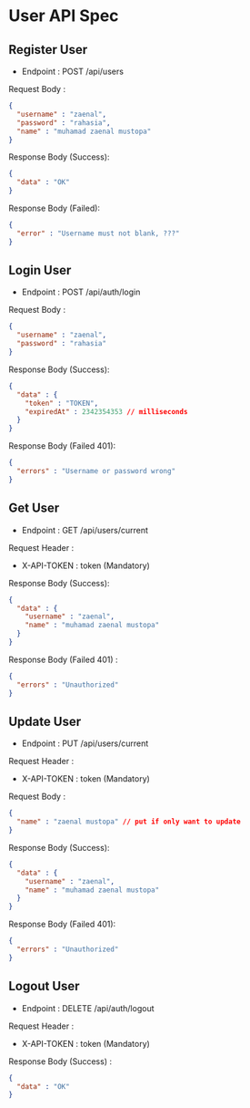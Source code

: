# User API Spec

## Register User

- Endpoint : POST /api/users

Request Body : 

```json
{
  "username" : "zaenal",
  "password" : "rahasia",
  "name" : "muhamad zaenal mustopa"
}
```

Response Body (Success):

```json
{
  "data" : "OK"
}
```

Response Body (Failed):

```json
{
  "error" : "Username must not blank, ???"
}
```

## Login User

- Endpoint : POST /api/auth/login

Request Body :

```json
{
  "username" : "zaenal",
  "password" : "rahasia"
}
```

Response Body (Success):

```json
{
  "data" : {
    "token" : "TOKEN",
    "expiredAt" : 2342354353 // milliseconds
  }
}
```

Response Body (Failed 401):

```json
{
  "errors" : "Username or password wrong"
}
```

## Get User

- Endpoint : GET /api/users/current

Request Header : 
- X-API-TOKEN : token (Mandatory)

Response Body (Success):

```json
{
  "data" : {
    "username" : "zaenal",
    "name" : "muhamad zaenal mustopa"
  }
}
```

Response Body (Failed 401) :

```json
{
  "errors" : "Unauthorized"
}
```

## Update User

- Endpoint : PUT /api/users/current

Request Header :
- X-API-TOKEN : token (Mandatory)


Request Body : 

```json
{
  "name" : "zaenal mustopa" // put if only want to update
}
```

Response Body (Success):

```json
{
  "data" : {
    "username" : "zaenal",
    "name" : "muhamad zaenal mustopa"
  }
}
```

Response Body (Failed 401):

```json
{
  "errors" : "Unauthorized"
}
```

## Logout User

- Endpoint : DELETE /api/auth/logout

Request Header :
- X-API-TOKEN : token (Mandatory)

Response Body (Success) : 
```json
{
  "data" : "OK"
}
```
